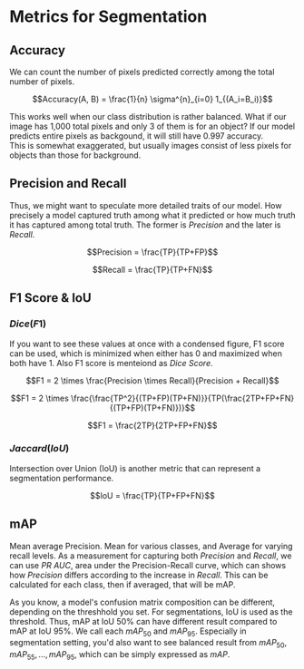 # Metrics for Segmentation
 
## Accuracy
 We can count the number of pixels predicted correctly among the total number of pixels.


  $$Accuracy(A, B) = \frac{1}{n} \sigma^{n}_{i=0} 1_{(A_i=B_i)}$$

 This works well when our class distribution is rather balanced. 
 What if our image has 1,000 total pixels and only 3 of them is for an object?
 If our model predicts entire pixels as backgound, it will still have 0.997 accuracy.  
This is somewhat exaggerated, but usually images consist of less pixels for objects than those for background.

## Precision and Recall
 Thus, we might want to speculate more detailed traits of our model. How precisely a model captured truth among what it predicted or how much truth it has captured among total truth. The former is $Precision$ and the later is $Recall$.

$$Precision = \frac{TP}{TP+FP}$$

$$Recall = \frac{TP}{TP+FN}$$

## F1 Score & IoU
### $Dice (F1)$
If you want to see these values at once with a condensed figure, F1 score can be used, which is minimized when either has 0 and maximized when both have 1. Also F1 score is menteiond as $Dice \ Score$.

$$F1 = 2 \times \frac{Precision \times Recall}{Precision + Recall}$$

$$F1 = 2 \times \frac{\frac{TP^2}{(TP+FP)(TP+FN)}}{TP(\frac{2TP+FP+FN}{(TP+FP)(TP+FN)})}$$

$$F1 = \frac{2TP}{2TP+FP+FN}$$

### $Jaccard (IoU)$
Intersection over Union (IoU) is another metric that can represent a segmentation performance. 

$$IoU = \frac{TP}{TP+FP+FN}$$

## mAP
Mean average Precision.
Mean for various classes, and Average for varying recall levels. As a measurement for capturing both $Precision$ and $Recall$, we can use $PR \ AUC$, area under the Precision-Recall curve, which can shows how $Precision$ differs according to the increase in $Recall$. This can be calculated for each class, then if averaged, that will be mAP. 

As you know, a model's confusion matrix composition can be different, depending on the threshhold you set. For segmentations, IoU is used as the threshold. Thus, mAP at IoU 50% can have different result compared to mAP at IoU 95%. We call each $mAP_{50}$ and $mAP_{95}$. Especially in segmentation setting, you'd also want to see balanced result from $mAP_{50}, mAP_{55}, ... , mAP_{95}$, which can be simply expressed as $mAP$.
